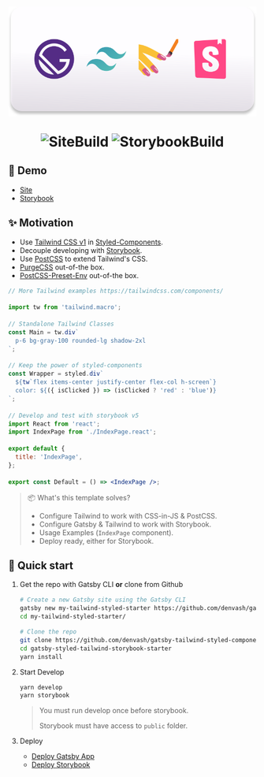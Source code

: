 <h1 align="center">

<a href="https://gatsby-tailwind-styled-components-storybook-starter.netlify.com/">
<img src=".github/Banner.svg" alt="banner">
</a>

![SiteBuild](https://img.shields.io/netlify/6780c0f3-7b91-4108-8397-d6a0f93153d5?color=542C85&label=Gatsby&style=for-the-badge)
![StorybookBuild](https://img.shields.io/netlify/c376c6c6-eb6b-4d24-9577-17bc22ceb80c?color=FF4785&label=Storybook&style=for-the-badge)

</h1>

## 💄 Demo

- [Site](https://gatsby-tailwind-styled-components-storybook-starter.netlify.com/)
- [Storybook](https://storybook-gatsby-tailwind-styled-starter.netlify.com/)

## ✨ Motivation

- Use [Tailwind CSS v1](https://tailwindcss.com/) in [Styled-Components](https://www.styled-components.com/).
- Decouple developing with [Storybook](https://storybook.js.org/).
- Use [PostCSS](https://postcss.org/) to extend Tailwind's CSS.
- [PurgeCSS](https://purgecss.com/) out-of-the box.
- [PostCSS-Preset-Env](https://preset-env.cssdb.org/) out-of-the box.

```jsx
// More Tailwind examples https://tailwindcss.com/components/

import tw from 'tailwind.macro';

// Standalone Tailwind Classes
const Main = tw.div`
  p-6 bg-gray-100 rounded-lg shadow-2xl
`;

// Keep the power of styled-components
const Wrapper = styled.div`
  ${tw`flex items-center justify-center flex-col h-screen`}
  color: ${({ isClicked }) => (isClicked ? 'red' : 'blue')}
`;

// Develop and test with storybook v5
import React from 'react';
import IndexPage from './IndexPage.react';

export default {
  title: 'IndexPage',
};

export const Default = () => <IndexPage />;
```

> 📦 What's this template solves?
>
> - Configure Tailwind to work with CSS-in-JS & PostCSS.
> - Configure Gatsby & Tailwind to work with Storybook.
> - Usage Examples (`IndexPage` component).
> - Deploy ready, either for Storybook.

## 🚀 Quick start

1. Get the repo with Gatsby CLI **or** clone from Github

   ```sh
   # Create a new Gatsby site using the Gatsby CLI
   gatsby new my-tailwind-styled-starter https://github.com/denvash/gatsby-tailwind-styled-components-storybook-starter
   cd my-tailwind-styled-starter/
   ```

   ```sh
   # Clone the repo
   git clone https://github.com/denvash/gatsby-tailwind-styled-components-storybook-starter.git
   cd gatsby-styled-tailwind-storybook-starter
   yarn install
   ```

2. Start Develop

   ```sh
   yarn develop
   yarn storybook
   ```

   > You must run develop once before storybook.
   >
   > Storybook must have access to `public` folder.

3. Deploy

   - [Deploy Gatsby App](https://www.gatsbyjs.org/docs/deploying-to-netlify/)
   - [Deploy Storybook](https://www.learnstorybook.com/intro-to-storybook/react/en/deploy/)

